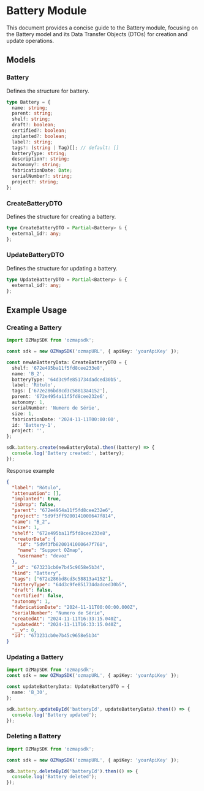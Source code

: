 # Battery Module

This document provides a concise guide to the Battery module, focusing on the Battery model and its Data Transfer Objects (DTOs) for creation and update operations.

## Models

### Battery

Defines the structure for battery.

```typescript
type Battery = {
  name: string;
  parent: string;
  shelf: string;
  draft?: boolean;
  certified?: boolean;
  implanted?: boolean;
  label?: string;
  tags?: (string | Tag)[]; // default: []
  batteryType: string;
  description?: string;
  autonomy?: string;
  fabricationDate: Date;
  serialNumber?: string;
  project?: string;
};
```

### CreateBatteryDTO

Defines the structure for creating a battery.

```typescript
type CreateBatteryDTO = Partial<Battery> & {
  external_id?: any;
};
```

### UpdateBatteryDTO

Defines the structure for updating a battery.

```typescript
type UpdateBatteryDTO = Partial<Battery> & {
  external_id?: any;
};
```

## Example Usage

### Creating a Battery

```typescript
import OZMapSDK from 'ozmapsdk';

const sdk = new OZMapSDK('ozmapURL', { apiKey: 'yourApiKey' });

const newAnBatteryData: CreateBatteryDTO = {
  shelf: '672e495ba11f5fd8cee233e8',
  name: 'B_2',
  batteryType: '64d3c9fe851734dadced30b5',
  label: 'Rótulo',
  tags: ['672e286bd8cd3c58813a4152'],
  parent: '672e4954a11f5fd8cee232e6',
  autonomy: 1,
  serialNumber: 'Numero de Série',
  size: 1,
  fabricationDate: '2024-11-11T00:00:00',
  id: 'Battery-1',
  project: '',
};

sdk.battery.create(newBatteryData).then((battery) => {
  console.log('Battery created:', battery);
});
```

Response example

```json
{
  "label": "Rótulo",
  "attenuation": [],
  "implanted": true,
  "isDrop": false,
  "parent": "672e4954a11f5fd8cee232e6",
  "project": "5d9f3ff9200141000647f814",
  "name": "B_2",
  "size": 1,
  "shelf": "672e495ba11f5fd8cee233e8",
  "creatorData": {
    "id": "5d9f3fb8200141000647f768",
    "name": "Support OZmap",
    "username": "devoz"
  },
  "_id": "673231cb0e7b45c9658e5b34",
  "kind": "Battery",
  "tags": ["672e286bd8cd3c58813a4152"],
  "batteryType": "64d3c9fe851734dadced30b5",
  "draft": false,
  "certified": false,
  "autonomy": 1,
  "fabricationDate": "2024-11-11T00:00:00.000Z",
  "serialNumber": "Numero de Série",
  "createdAt": "2024-11-11T16:33:15.040Z",
  "updatedAt": "2024-11-11T16:33:15.040Z",
  "__v": 0,
  "id": "673231cb0e7b45c9658e5b34"
}
```

### Updating a Battery

```typescript
import OZMapSDK from 'ozmapsdk';
const sdk = new OZMapSDK('ozmapURL', { apiKey: 'yourApiKey' });

const updateBatteryData: UpdateBatteryDTO = {
  name: 'B_30',
};

sdk.battery.updateById('batteryId', updateBatteryData).then(() => {
  console.log('Battery updated');
});
```

### Deleting a Battery

```typescript
import OZMapSDK from 'ozmapsdk';

const sdk = new OZMapSDK('ozmapURL', { apiKey: 'yourApiKey' });

sdk.battery.deleteById('batteryId').then(() => {
  console.log('Battery deleted');
});
```

